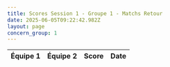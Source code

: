 ```yaml
---
title: Scores Session 1 - Groupe 1 - Matchs Retour
date: 2025-06-05T09:22:42.982Z
layout: page
concern_group: 1
---
```




| Équipe 1 | Équipe 2 | Score | Date |
|----------|----------|-------|------|

